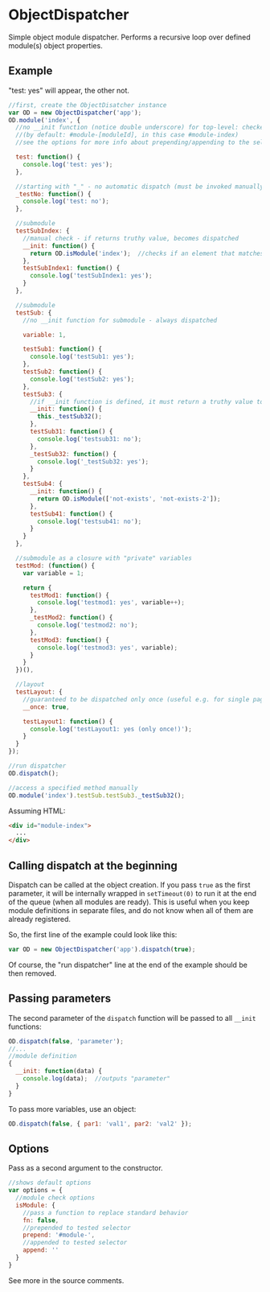 # ObjectDispatcher
Simple object module dispatcher. Performs a recursive loop over defined module(s) object properties.

## Example

"test: yes" will appear, the other not.

```js
//first, create the ObjectDisatcher instance
var OD = new ObjectDispatcher('app');
OD.module('index', {
  //no __init function (notice double underscore) for top-level: checked if module with current moduleId exists
  //(by default: #module-[moduleId], in this case #module-index)
  //see the options for more info about prepending/appending to the selector

  test: function() {
    console.log('test: yes');
  },

  //starting with "_" - no automatic dispatch (must be invoked manually, e.g. in an __init function)
  _testNo: function() {
    console.log('test: no');
  },

  //submodule
  testSubIndex: {
    //manual check - if returns truthy value, becomes dispatched
    __init: function() {
      return OD.isModule('index');  //checks if an element that matches "#module-index" selector exists
    },
    testSubIndex1: function() {
      console.log('testSubIndex1: yes');
    }
  },

  //submodule
  testSub: {
    //no __init function for submodule - always dispatched

    variable: 1,

    testSub1: function() {
      console.log('testSub1: yes');
    },
    testSub2: function() {
      console.log('testSub2: yes');
    },
    testSub3: {
      //if __init function is defined, it must return a truthy value to perform dispatching
      __init: function() {
        this._testSub32();
      },
      testSub31: function() {
        console.log('testsub31: no');
      },
      _testSub32: function() {
        console.log('_testSub32: yes');
      }
    },
    testSub4: {
      __init: function() {
        return OD.isModule(['not-exists', 'not-exists-2']);
      },
      testSub41: function() {
        console.log('testsub41: no');
      }
    }
  },

  //submodule as a closure with "private" variables
  testMod: (function() {
    var variable = 1;

    return {
      testMod1: function() {
        console.log('testmod1: yes', variable++);
      },
      _testMod2: function() {
        console.log('testmod2: no');
      },
      testMod3: function() {
        console.log('testmod3: yes', variable);
      }
    }
  })(),

  //layout
  testLayout: {
    //guaranteed to be dispatched only once (useful e.g. for single page apps layout code, common for all views)
    __once: true,

    testLayout1: function() {
      console.log('testLayout1: yes (only once!)');
    }
  }  
});

//run dispatcher
OD.dispatch();

//access a specified method manually
OD.module('index').testSub.testSub3._testSub32();
```

Assuming HTML:

```html
<div id="module-index">
  ...
</div>
```

## Calling dispatch at the beginning

Dispatch can be called at the object creation. If you pass `true` as the first parameter, it will be internally wrapped in `setTimeout(0)` to run it at the end of the queue (when all modules are ready). This is useful when you keep module definitions in separate files, and do not know when all of them are already registered.

So, the first line of the example could look like this:

```js
var OD = new ObjectDispatcher('app').dispatch(true);
```

Of course, the "run dispatcher" line at the end of the example should be then removed.


## Passing parameters

The second parameter of the `dispatch` function will be passed to all `__init` functions:

```js
OD.dispatch(false, 'parameter');
//...
//module definition
{
  __init: function(data) {
    console.log(data);  //outputs "parameter"
  }
}
```

To pass more variables, use an object:

```js
OD.dispatch(false, { par1: 'val1', par2: 'val2' });
```


## Options

Pass as a second argument to the constructor.

```js
//shows default options
var options = {
  //module check options
  isModule: {
    //pass a function to replace standard behavior
    fn: false,
    //prepended to tested selector
    prepend: '#module-',
    //appended to tested selector
    append: ''
  }
}
```

See more in the source comments.
